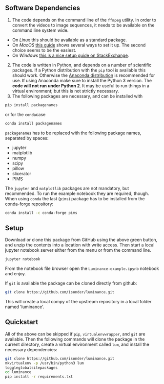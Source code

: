 ## Software Dependencies

1. The code depends on the command line of the `ffmpeg` utility. In order to convert the videos to image sequences, it needs to be available on the command line system wide.
  - On *Linux* this should be available as a standard package.
  - On *MacOS* [this guide](https://superuser.com/questions/624561) shows several ways to set it up. The second choice seems to be the easiest.
  - On *Windows* [this is a nice setup guide on StackExchange](https://video.stackexchange.com/questions/20495).
2. The code is written in Python, and depends on a number of scientific packages. If a Python distribution with the `pip` tool is available this should work. Otherwise the [Anaconda distribution](https://www.anaconda.com/distribution/) is recommended for use. If using Anaconda make sure to install the Python 3 version. The **code will not run under Python 2**. It may be useful to run things in a virtual environment; but this is not strictly necessary.
3. The following packages are necessary, and can be installed with
  ```bash
  pip install packagenames
  ```
  or for the `conda`case
  ```bash
  conda install packagenames
  ```
  `packagenames` has to be replaced with the following package names, separated by spaces:
  - jupyter
  - matplotlib
  - numpy
  - scipy
  - pillow
  - slicerator
  - PIMS
  
  The `jupyter` and `matplotlib` packages are not mandatory, but recommended. To run the example notebook they are required, though. When using `conda` the last (`pims`) package has to be installed from the conda-forge repository:
  ```bash
  conda install -c conda-forge pims
  ```

## Setup

Download or clone this package from GitHub using the above green button, and unzip the contents into a location with write access. Then start a local jupyter notebook server either from the menu or from the command line.
```bash
jupyter notebook
```
From the notebook file browser open the `Luminance-example.ipynb` notebook and enjoy.

If `git` is available the package can be cloned directly from github:
```bash
git clone https://github.com/isonder/luminance.git
```
This will create a local compy of the upstream repository in a local folder
named 'luminance'.


## Quickstart

All of the above can be skipped if `pip`, `virtualenvwrapper`, and `git` are available. Then the following commands will clone the package in the current directory, create a virtual environment called `lum`, and install the necessary dependencies:
```bash
git clone https://github.com/isonder/luminance.git
mkvirtualenv -p /usr/bin/python3 lum
toggleglobalsitepackages
cd luminance
pip install -r requirements.txt
```

